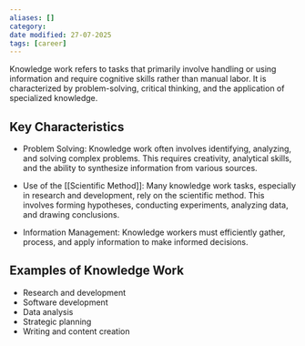 ```yaml
---
aliases: []
category:
date modified: 27-07-2025
tags: [career]
---
```

Knowledge work refers to tasks that primarily involve handling or using information and require cognitive skills rather than manual labor. It is characterized by problem-solving, critical thinking, and the application of specialized knowledge.
## Key Characteristics

- Problem Solving: Knowledge work often involves identifying, analyzing, and solving complex problems. This requires creativity, analytical skills, and the ability to synthesize information from various sources.

- Use of the [[Scientific Method]]: Many knowledge work tasks, especially in research and development, rely on the scientific method. This involves forming hypotheses, conducting experiments, analyzing data, and drawing conclusions.

- Information Management: Knowledge workers must efficiently gather, process, and apply information to make informed decisions.

## Examples of Knowledge Work

- Research and development
- Software development
- Data analysis
- Strategic planning
- Writing and content creation